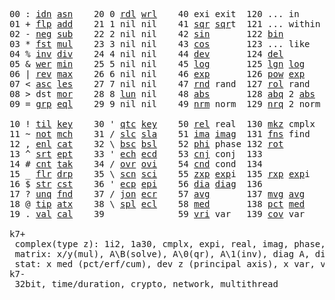 <pre>
00 : <a href="../../blob/master/k.go#L699">idn</a> <a href="../../blob/master/k.go#L3739">asn</a>    20 0 <a href="../../blob/master/k.go#L3466">rdl</a> <a href="../../blob/master/k.go#L3470">wrl</a>    40 exi exit  120 ... in       60 <a href="../../blob/master/k.go#L4017">prm</a>  140
01 + <a href="../../blob/master/k.go#L700">flp</a> <a href="../../blob/master/k.go#L1872">add</a>    21 1 nil nil    41 <a href="../../blob/master/k.go#L1678">sqr</a> <a href="../../blob/master/k.go#L1678">sqr</a>t  121 ... within   61      141
02 - <a href="../../blob/master/k.go#L739">neg</a> <a href="../../blob/master/k.go#L1873">sub</a>    22 2 nil nil    42 <a href="../../blob/master/k.go#L1681">sin</a>       122 <a href="../../blob/master/k.go#L3648">bin</a>          62      142
03 * <a href="../../blob/master/k.go#L742">fst</a> <a href="../../blob/master/k.go#L1874">mul</a>    23 3 nil nil    43 <a href="../../blob/master/k.go#L1684">cos</a>       123 ... like     63      143
04 % <a href="../../blob/master/k.go#L783">inv</a> <a href="../../blob/master/k.go#L1875">div</a>    24 4 nil nil    44 <a href="../../blob/master/k.go#L4614">dev</a>       124 <a href="../../blob/master/k.go#L3984">del</a>          64      144
05 & <a href="../../blob/master/k.go#L786">wer</a> <a href="../../blob/master/k.go#L1876">min</a>    25 5 nil nil    45 <a href="../../blob/master/k.go#L1702">log</a>       125 <a href="../../blob/master/k.go#L1881">lgn</a> <a href="../../blob/master/k.go#L1702">log</a>      65      145
06 | <a href="../../blob/master/k.go#L810">rev</a> <a href="../../blob/master/k.go#L1877">max</a>    26 6 nil nil    46 <a href="../../blob/master/k.go#L1705">exp</a>       126 <a href="../../blob/master/k.go#L1884">pow</a> <a href="../../blob/master/k.go#L1705">exp</a>      66      146
07 < <a href="../../blob/master/k.go#L841">asc</a> <a href="../../blob/master/k.go#L1878">les</a>    27 7 nil nil    47 <a href="../../blob/master/k.go#L4103">rnd</a> rand  127 <a href="../../blob/master/k.go#L4054">rol</a> rand     67      147
08 > dst <a href="../../blob/master/k.go#L1879">mor</a>    28 8 <a href="../../blob/master/k.go#L3476">lun</a> nil    48 <a href="../../blob/master/k.go#L1687">abs</a>       128 <a href="../../blob/master/k.go#L1695">abq</a> 2 <a href="../../blob/master/k.go#L1687">abs</a>    68      148
09 = <a href="../../blob/master/k.go#L857">grp</a> <a href="../../blob/master/k.go#L1880">eql</a>    29 9 nil nil    49 <a href="../../blob/master/k.go#L4191">nrm</a> norm  129 <a href="../../blob/master/k.go#L4192">nrq</a> 2 norm   69      149
                                                                          
10 ! <a href="../../blob/master/k.go#L890">til</a> <a href="../../blob/master/k.go#L1925">key</a>    30 ' <a href="../../blob/master/k.go#L3043">qtc</a> <a href="../../blob/master/k.go#L1925">key</a>    50 <a href="../../blob/master/k.go#L1708">rel</a> real  130 <a href="../../blob/master/k.go#L4537">mkz</a> cmplx    70      150
11 ~ <a href="../../blob/master/k.go#L951">not</a> <a href="../../blob/master/k.go#L1959">mch</a>    31 / <a href="../../blob/master/k.go#L3044">slc</a> <a href="../../blob/master/k.go#L3041">sla</a>    51 <a href="../../blob/master/k.go#L1709">ima</a> <a href="../../blob/master/k.go#L1709">ima</a>g  131 <a href="../../blob/master/k.go#L2435">fns</a> find     71      151
12 , <a href="../../blob/master/k.go#L970">enl</a> <a href="../../blob/master/k.go#L2004">cat</a>    32 \ <a href="../../blob/master/k.go#L3045">bsc</a> <a href="../../blob/master/k.go#L3042">bsl</a>    52 <a href="../../blob/master/k.go#L1710">phi</a> phase 132 <a href="../../blob/master/k.go#L2205">rot</a>          72      152
13 ^ <a href="../../blob/master/k.go#L988">srt</a> <a href="../../blob/master/k.go#L2112">ept</a>    33 ' <a href="../../blob/master/k.go#L3052">ech</a> <a href="../../blob/master/k.go#L3078">ecd</a>    53 <a href="../../blob/master/k.go#L1738">cnj</a> conj  133              73      153
14 # <a href="../../blob/master/k.go#L989">cnt</a> <a href="../../blob/master/k.go#L2138">tak</a>    34 / <a href="../../blob/master/k.go#L3175">ovr</a> <a href="../../blob/master/k.go#L3316">ovi</a>    54 <a href="../../blob/master/k.go#L4371">cnd</a> cond  134              74      154
15 _ <a href="../../blob/master/k.go#L997">flr</a> <a href="../../blob/master/k.go#L2206">drp</a>    35 \ <a href="../../blob/master/k.go#L3237">scn</a> <a href="../../blob/master/k.go#L3349">sci</a>    55 <a href="../../blob/master/k.go#L1796">zxp</a> <a href="../../blob/master/k.go#L1705">exp</a>i  135 <a href="../../blob/master/k.go#L1759">rxp</a> <a href="../../blob/master/k.go#L1705">exp</a>i     75      155
16 $ <a href="../../blob/master/k.go#L1006">str</a> <a href="../../blob/master/k.go#L2310">cst</a>    36 ' <a href="../../blob/master/k.go#L3098">ecp</a> <a href="../../blob/master/k.go#L3127">epi</a>    56 <a href="../../blob/master/k.go#L926">dia</a> <a href="../../blob/master/k.go#L926">dia</a>g  136              76      156
17 ? <a href="../../blob/master/k.go#L1072">unq</a> <a href="../../blob/master/k.go#L2402">fnd</a>    37 / <a href="../../blob/master/k.go#L3597">jon</a> <a href="../../blob/master/k.go#L3147">ecr</a>    57 <a href="../../blob/master/k.go#L4709">avg</a>       137 <a href="../../blob/master/k.go#L4740">mvg</a> <a href="../../blob/master/k.go#L4709">avg</a>      77      157
18 @ <a href="../../blob/master/k.go#L1104">tip</a> <a href="../../blob/master/k.go#L2467">atx</a>    38 \ <a href="../../blob/master/k.go#L3564">spl</a> <a href="../../blob/master/k.go#L3161">ecl</a>    58 <a href="../../blob/master/k.go#L4845">med</a>       138 <a href="../../blob/master/k.go#L4857">pct</a> <a href="../../blob/master/k.go#L4845">med</a>      78      158
19 . <a href="../../blob/master/k.go#L1114">val</a> <a href="../../blob/master/k.go#L2895">cal</a>    39              59 <a href="../../blob/master/k.go#L4640">vri</a> var   139 <a href="../../blob/master/k.go#L4661">cov</a> var      79      15

k7+
 complex(type z): 1i2, 1a30, cmplx, expi, real, imag, phase, conj, rand 3i(binormal)
 matrix: x/y(mul), A\B(solve), A\0(qr), A\1(inv), diag A, diag v, norm, cond
 stat: x med (pct/erf/cum), dev z (principal axis), x var, var z (cov), x avg (cum/win/exp)
k7-
 32bit, time/duration, crypto, network, multithread

</pre>